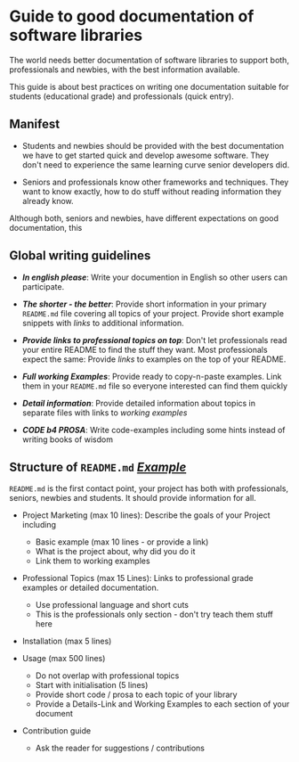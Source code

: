 # Guide to good documentation of software libraries

The world needs better documentation of software libraries to support both, professionals and
newbies, with the best information available.

This guide is about best practices on writing one documentation suitable for students (educational grade)
and professionals (quick entry).

## Manifest

- Students and newbies should be provided with the best documentation we have to get started quick
  and develop awesome software. They don't need to experience the same learning curve senior developers did.
  
- Seniors and professionals know other frameworks and techniques. They want to know exactly, how to
  do stuff without reading information they already know.

Although both, seniors and newbies, have different expectations on good documentation, this 

## Global writing guidelines 

- ***In english please***: Write your documention in English so other users can participate.

- ***The shorter - the better***: Provide short information in your primary `README.md` file covering all
  topics of your project. Provide short example snippets with *links* to additional information.

- ***Provide links to professional topics on top***: Don't let professionals read your entire README to 
  find the stuff they want. Most professionals expect the same: Provide *links* to examples on the top of 
  your README.
  
- ***Full working Examples***: Provide ready to copy-n-paste examples. Link them in your `README.md` file
  so everyone interested can find them quickly
  
- ***Detail information***: Provide detailed information about topics in separate files with links to 
  *working examples*
  
- ***CODE b4 PROSA***: Write code-examples including some hints instead of writing books of wisdom
  
 
## Structure of `README.md` *[Example](docs/README.dist.md)*

`README.md` is the first contact point, your project has both with professionals, seniors, newbies and students.
It should provide information for all.

- Project Marketing (max 10 lines): Describe the goals of your Project including
    - Basic example (max 10 lines - or provide a link) 
    - What is the project about, why did you do it
    - Link them to working examples

- Professional Topics (max 15 Lines): Links to professional grade examples or detailed documentation.
  - Use professional language and short cuts
  - This is the professionals only section - don't try teach them stuff here

- Installation (max 5 lines)

- Usage (max 500 lines)
    - Do not overlap with professional topics
    - Start with initialisation (5 lines)
    - Provide short code / prosa to each topic of your library
    - Provide a Details-Link and Working Examples to each section of your document
    
- Contribution guide
    - Ask the reader for suggestions / contributions
    

    